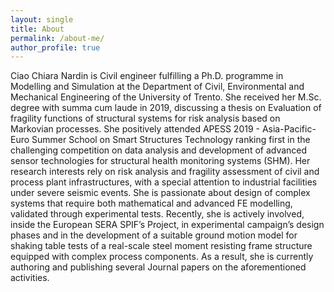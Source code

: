 ```yaml
---
layout: single
title: About
permalink: /about-me/
author_profile: true
---
```


Ciao
Chiara Nardin is Civil engineer fulfilling a Ph.D. programme in Modelling and Simulation at the Department of Civil, Environmental and Mechanical Engineering of the University of Trento. She received her M.Sc. degree with summa cum laude in 2019, discussing a thesis on Evaluation of fragility functions of structural systems for risk analysis based on Markovian processes. She positively attended APESS 2019 - Asia-Pacific-Euro Summer School on Smart Structures Technology ranking first in the challenging competition on data analysis and development of advanced sensor technologies for structural health monitoring systems (SHM). Her research interests rely on risk analysis and fragility assessment of civil and process plant infrastructures, with a special attention to industrial facilities under severe seismic events. She is passionate about design of complex systems that require both mathematical and advanced FE modelling, validated through experimental tests. Recently, she is actively involved, inside the European SERA SPIF’s Project, in experimental campaign’s design phases and in the development of a suitable ground motion model for shaking table tests of a real-scale steel moment resisting frame structure equipped with complex process components. As a result, she is currently authoring and publishing several Journal papers on the aforementioned activities.